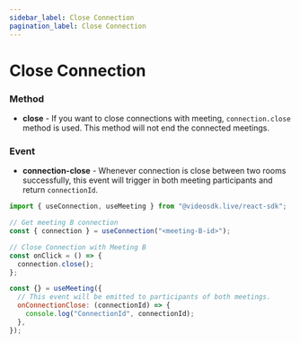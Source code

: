 ```yaml
---
sidebar_label: Close Connection
pagination_label: Close Connection
---
```


# Close Connection

### Method

- **close** - If you want to close connections with meeting, `connection.close` method is used. This method will not end the connected meetings.

### Event

- **connection-close** - Whenever connection is close between two rooms successfully, this event will trigger in both meeting participants and return `connectionId`.

```js
import { useConnection, useMeeting } from "@videosdk.live/react-sdk";

// Get meeting B connection
const { connection } = useConnection("<meeting-B-id>");

// Close Connection with Meeting B
const onClick = () => {
  connection.close();
};

const {} = useMeeting({
  // This event will be emitted to participants of both meetings.
  onConnectionClose: (connectionId) => {
    console.log("ConnectionId", connectionId);
  },
});
```
